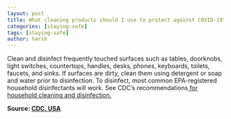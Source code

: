 ```yaml
---
layout: post
title: What cleaning products should I use to protect against COVID-19?
categories: [staying-safe]
tags: [staying-safe]
author: harsh
---
```


Clean and disinfect frequently touched surfaces such as tables, doorknobs, light switches, countertops, handles, desks, phones, keyboards, toilets, faucets, and sinks.  If surfaces are dirty, clean them using detergent or soap and water prior to disinfection. To disinfect, most common EPA-registered household disinfectants will work. See CDC’s recommendations[ for household cleaning and disinfection.](https://www.cdc.gov/coronavirus/2019-ncov/prevent-getting-sick/cleaning-disinfection.html)

**Source: [CDC, USA](https://www.cdc.gov/coronavirus/2019-ncov/faq.html)**